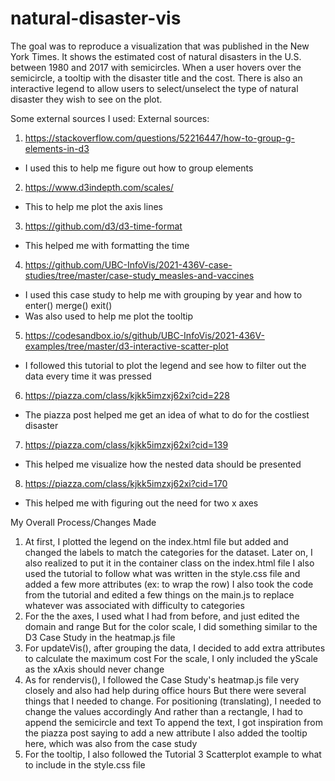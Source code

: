 # natural-disaster-vis

The goal was to reproduce a visualization that was published in the New York Times. It shows the estimated cost of natural disasters in the U.S. between 1980 and 2017 with semicircles. When a user hovers over the semicircle, a tooltip with the disaster title and the cost. There is also an interactive legend to allow users to select/unselect the type of natural disaster they wish to see on the plot. 

Some external sources I used:
External sources:

1. https://stackoverflow.com/questions/52216447/how-to-group-g-elements-in-d3
- I used this to help me figure out how to group elements 

2. https://www.d3indepth.com/scales/
- This to help me plot the axis lines

3. https://github.com/d3/d3-time-format
- This helped me with formatting the time

4. https://github.com/UBC-InfoVis/2021-436V-case-studies/tree/master/case-study_measles-and-vaccines
- I used this case study to help me with grouping by year and how to enter() merge() exit()
- Was also used to help me plot the tooltip

5. https://codesandbox.io/s/github/UBC-InfoVis/2021-436V-examples/tree/master/d3-interactive-scatter-plot
- I followed this tutorial to plot the legend and see how to filter out the data every time it was pressed

6. https://piazza.com/class/kjkk5imzxj62xi?cid=228
- The piazza post helped me get an idea of what to do for the costliest disaster

7. https://piazza.com/class/kjkk5imzxj62xi?cid=139
- This helped me visualize how the nested data should be presented

8. https://piazza.com/class/kjkk5imzxj62xi?cid=170
- This helped me with figuring out the need for two x axes 

My Overall Process/Changes Made
1. At first, I plotted the legend on the index.html file but added and changed the labels to match the categories for the dataset. 
   Later on, I also realized to put it in the container class on the index.html file
   I also used the tutorial to follow what was written in the style.css file and added a few more attributes (ex: to wrap the row)
   I also took the code from the tutorial and edited a few things on the main.js to replace whatever was associated with difficulty to categories
2. For the the axes, I used what I had from before, and just edited the domain and range 
   But for the color scale, I did something similar to the D3 Case Study in the heatmap.js file
3. For updateVis(), after grouping the data, I decided to add extra attributes to calculate the maximum cost
   For the scale, I only included the yScale as the xAxis should never change
4. As for rendervis(), I followed the Case Study's heatmap.js file very closely and also had help during office hours
   But there were several things that I needed to change. For positioning (translating), I needed to change the values accordingly
   And rather than a rectangle, I had to append the semicircle and text
   To append the text, I got inspiration from the piazza post saying to add a new attribute
   I also added the tooltip here, which was also from the case study
5. For the tooltip, I also followed the Tutorial 3 Scatterplot example to what to include in the style.css file

